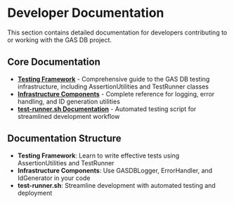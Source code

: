 # Developer Documentation

This section contains detailed documentation for developers contributing to or working with the GAS DB project.

## Core Documentation

- [**Testing Framework**](./Testing_Framework.md) - Comprehensive guide to the GAS DB testing infrastructure, including AssertionUtilities and TestRunner classes
- [**Infrastructure Components**](./Infrastructure_Components.md) - Complete reference for logging, error handling, and ID generation utilities
- [**test-runner.sh Documentation**](./test-runner.sh.md) - Automated testing script for streamlined development workflow

## Documentation Structure

- **Testing Framework**: Learn to write effective tests using AssertionUtilities and TestRunner
- **Infrastructure Components**: Use GASDBLogger, ErrorHandler, and IdGenerator in your code
- **test-runner.sh**: Streamline development with automated testing and deployment
